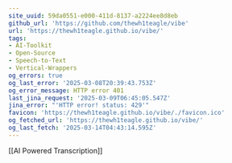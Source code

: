 ```yaml
---
site_uuid: 59da0551-e000-411d-8137-a2224ee8d8eb
github_url: 'https://github.com/thewh1teagle/vibe'
url: 'https://thewh1teagle.github.io/vibe/'
tags:
- AI-Toolkit
- Open-Source
- Speech-to-Text
- Vertical-Wrappers
og_errors: true
og_last_error: '2025-03-08T20:39:43.753Z'
og_error_message: HTTP error 401
last_jina_request: '2025-03-09T06:45:05.547Z'
jina_error: "'HTTP error! status: 429'"
favicon: 'https://thewh1teagle.github.io/vibe/./favicon.ico'
og_fetched_url: 'https://thewh1teagle.github.io/vibe/'
og_last_fetch: '2025-03-14T04:43:14.595Z'
---
```



[[AI Powered Transcription]]
